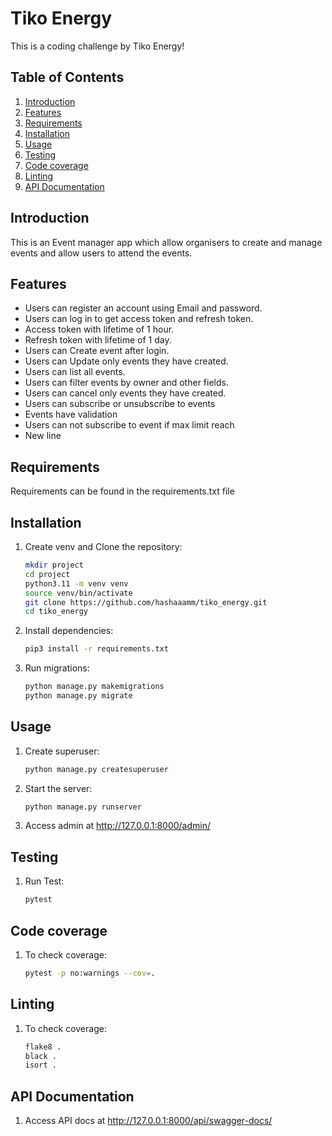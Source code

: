 # Tiko Energy

This is a coding challenge by Tiko Energy!

## Table of Contents

1. [Introduction](#introduction)
2. [Features](#features)
3. [Requirements](#requirements)
4. [Installation](#installation)
5. [Usage](#usage)
6. [Testing](#testing)
7. [Code coverage](#Code-coverage)
8. [Linting](#Linting)
9. [API Documentation](#api-documentation)


## Introduction

This is an Event manager app which allow organisers to create and manage events and allow users to attend the events.

## Features
- Users can register an account using Email and password.
- Users can log in to get access token and refresh token.
- Access token with lifetime of 1 hour.
- Refresh token with lifetime of 1 day.
- Users can Create event after login.
- Users can Update only events they have created.
- Users can list all events.
- Users can filter events by owner and other fields.
- Users can cancel only events they have created.
- Users can subscribe or unsubscribe to events
- Events have validation
- Users can not subscribe to event if max limit reach
- New line


## Requirements

Requirements can be found in the requirements.txt file

## Installation

1. Create venv and Clone the repository:
   ```bash
   mkdir project
   cd project 
   python3.11 -m venv venv 
   source venv/bin/activate
   git clone https://github.com/hashaaamm/tiko_energy.git
   cd tiko_energy
   ```
   
2. Install dependencies:
   ```bash
   pip3 install -r requirements.txt
   ```
   
3. Run migrations:
   ```bash
   python manage.py makemigrations 
   python manage.py migrate
   ```

## Usage

1. Create superuser:
   ```bash
   python manage.py createsuperuser 
   ```

2. Start the server:
   ```bash
   python manage.py runserver
   ```
3. Access admin at http://127.0.0.1:8000/admin/

## Testing

1. Run Test:
   ```bash
   pytest
   ```

## Code coverage

1. To check coverage:
   ```bash
   pytest -p no:warnings --cov=.
   ```
## Linting

1. To check coverage:
   ```bash
   flake8 .
   black .
   isort .
   ```


## API Documentation

1. Access API docs at http://127.0.0.1:8000/api/swagger-docs/
